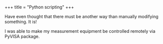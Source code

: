 +++
title = "Python scripting"
+++

Have even thought that there must be another way than manually modifying something. It is!

<!--more-->

I was able to make my measurement equipment be controlled remotely via PyVISA package.
